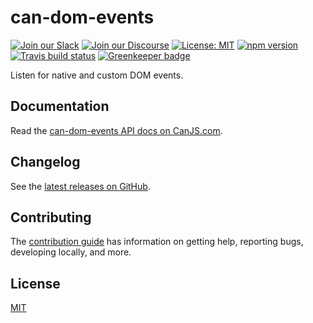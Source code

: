 # can-dom-events

[![Join our Slack](https://img.shields.io/badge/slack-join%20chat-611f69.svg)](https://www.bitovi.com/community/slack?utm_source=badge&utm_medium=badge&utm_campaign=pr-badge&utm_content=badge)
[![Join our Discourse](https://img.shields.io/discourse/https/forums.bitovi.com/posts.svg)](https://forums.bitovi.com/?utm_source=badge&utm_medium=badge&utm_campaign=pr-badge&utm_content=badge)
[![License: MIT](https://img.shields.io/badge/license-MIT-blue.svg)](https://github.com/canjs/can-dom-events/blob/master/LICENSE)
[![npm version](https://badge.fury.io/js/can-dom-events.svg)](https://www.npmjs.com/package/can-dom-events)
[![Travis build status](https://travis-ci.org/canjs/can-dom-events.svg?branch=master)](https://travis-ci.org/canjs/can-dom-events)
[![Greenkeeper badge](https://badges.greenkeeper.io/canjs/can-dom-events.svg)](https://greenkeeper.io/)

Listen for native and custom DOM events.

## Documentation

Read the [can-dom-events API docs on CanJS.com](https://canjs.com/doc/can-dom-events.html).

## Changelog

See the [latest releases on GitHub](https://github.com/canjs/can-dom-events/releases).

## Contributing

The [contribution guide](https://github.com/canjs/can-dom-events/blob/master/CONTRIBUTING.md) has information on getting help, reporting bugs, developing locally, and more.

## License

[MIT](https://github.com/canjs/can-dom-events/blob/master/LICENSE)

